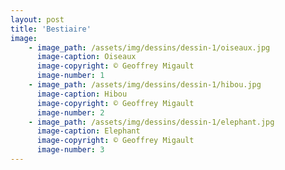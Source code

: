 ```yaml
---
layout: post
title: 'Bestiaire'
image: 
    - image_path: /assets/img/dessins/dessin-1/oiseaux.jpg
      image-caption: Oiseaux
      image-copyright: © Geoffrey Migault
      image-number: 1
    - image_path: /assets/img/dessins/dessin-1/hibou.jpg
      image-caption: Hibou
      image-copyright: © Geoffrey Migault
      image-number: 2
    - image_path: /assets/img/dessins/dessin-1/elephant.jpg
      image-caption: Elephant
      image-copyright: © Geoffrey Migault
      image-number: 3
---
```

